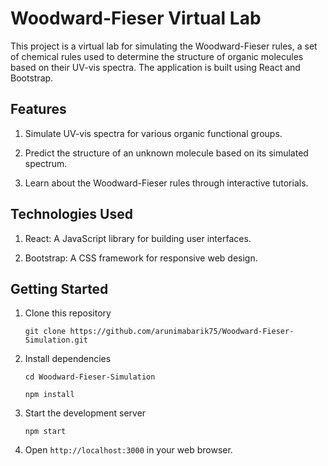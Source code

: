 # Woodward-Fieser Virtual Lab
This project is a virtual lab for simulating the Woodward-Fieser rules, a set of chemical rules used to determine the structure of organic molecules based on their UV-vis spectra. The application is built using React and Bootstrap.

## Features
1. Simulate UV-vis spectra for various organic functional groups.

2. Predict the structure of an unknown molecule based on its simulated spectrum.

3. Learn about the Woodward-Fieser rules through interactive tutorials.

## Technologies Used
1. React: A JavaScript library for building user interfaces.

2. Bootstrap: A CSS framework for responsive web design.

## Getting Started
1. Clone this repository
   
   `git clone https://github.com/arunimabarik75/Woodward-Fieser-Simulation.git`

2. Install dependencies
   
   `cd Woodward-Fieser-Simulation`
  
   `npm install`

3. Start the development server
   
   `npm start`

4. Open `http://localhost:3000` in your web browser.
